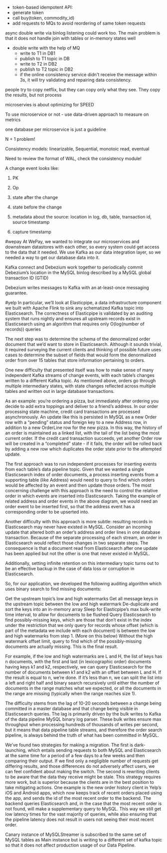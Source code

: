 * token-based idempotent API:
 * generate token
 * call buy(token, commodity_id)
 * add requests to MQs to avoid reordering of same token requests

async double write via binlog listening could work too. The main problem is that it does not handle join with tables or in-memory states well

* double write with the help of MQ
  * write to T1 in DB1
  * publish to T1 topic in DB
  * write to T2 in DB2
  * publish to T2 topic in DB2
  * if the online consistency service didn't receive the message within 3s, it will try validating and repairing data consistency.


people try to copy netflix, but they can copy only what they see. They copy the results, but not process

microservies is about optimizing for SPEED

To use microservice or not - use data-driven approach to measure on metrics

one database per microservice is just a guideline

N + 1 problem!

Consistency models: linearizable, Sequential, monotoic read, eventual

Need to review the format of WAL, check the consistency module!

A change event looks like:

1. PK

2. Op
 
3. state after the change

4. state before the change

5. metadata about the source: location in log, db, table, transaction id, source timestamp

6. capture timestamp

#wepay
At WePay, we wanted to integrate our microservices and downstream datastores with each other, so every system could get access to the data that it needed. We use Kafka as our data integration layer, so we needed a way to get our database data into it.

Kafka connect and Debezium work together to periodically commit Debezium’s location in the MySQL binlog described by a MySQL global transaction ID (GTID)

Debezium writes messages to Kafka with an at-least-once messaging guarantee.

#yelp
In particular, we’ll look at Elasticpipe, a data infrastructure component we built with Apache Flink to sink any schematized Kafka topic into Elasticsearch. The correctness of Elasticpipe is validated by an auditing system that runs nightly and ensures all upstream records exist in Elasticsearch using an algorithm that requires only O(log(number of records)) queries

The next step was to determine the schema of the denormalized order document that we’d want to store in Elasticsearch. Although it sounds trivial, it required surveying the current clients and thinking of possible future uses cases to determine the subset of fields that would form the denormalized order from over 15 tables that store information pertaining to orders.

One new difficulty that presented itself was how to make sense of many independent Kafka streams of change events, with each table’s changes written to a different Kafka topic. As mentioned above, orders go through multiple intermediary states, with state changes reflected across multiple tables and written out in large database transactions.

As an example: you’re ordering a pizza, but immediately after ordering you decide to add extra toppings and deliver to a friend’s address. In our order processing state machine, credit card transactions are processed asynchronously. An update like this is persisted in MySQL as a new Order row with a “pending” status and foreign key to a new Address row, in addition to a new OrderLine row for the new pizza. In this way, the history of an order is maintained as a linked list, with the tail of the list being the most current order. If the credit card transaction succeeds, yet another Order row will be created in a “completed” state - if it fails, the order will be rolled back by adding a new row which duplicates the order state prior to the attempted update.

The first approach was to run independent processes for inserting events from each table’s data pipeline topic. Given that we wanted a single Elasticsearch index of order documents, a process inserting events from a supporting table (like Address) would need to query to find which orders would be affected by an event and then update those orders. The most concerning challenge with this approach is the need to control the relative order in which events are inserted into Elasticsearch. Taking the example of related address and order events in the above diagram, we would need an order event to be inserted first, so that the address event has a corresponding order to be upserted into.

Another difficulty with this approach is more subtle: resulting records in Elasticsearch may never have existed in MySQL. Consider an incoming update that altered both an order’s address and order lines in one database transaction. Because of the separate processing of each stream, an order in Elasticsearch would reflect those changes in two separate steps. The consequence is that a document read from Elasticsearch after one update has been applied but not the other is one that never existed in MySQL.

Additionally, setting infinite retention on this intermediary topic turns out to be an effective backup in the case of data loss or corruption in Elasticsearch.

So, for our application, we developed the following auditing algorithm which uses binary search to find missing documents:

Get the upstream topic’s low and high watermarks
Get all message keys in the upstream topic between the low and high watermark
De-duplicate and sort the keys into an in-memory array
Sleep for Elasticpipe’s max bulk-write time interval, to allow for documents to be flushed
Query Elasticsearch to find possibly-missing keys, which are those that don’t exist in the index under the restriction that we only query for records whose offset (which is part of the metadata we include with each document) is between the low and high watermarks from step 1. (More on this below)
Without the high watermark offset limit, query to find which of the possibly-missing documents are actually missing. This is the final result.

For example, if the low and high watermarks are L and H, the list of keys has n documents, with the first and last (in lexicographic order) documents having keys k1 and k2, respectively, we can query Elasticsearch for the number of documents between k1 and k2 with an offset between L and H. If the result is equal to n, we’re done. If it’s less than n, we can split the list into a left and right half and binary search recursively until either the number of documents in the range matches what we expected, or all the documents in the range are missing (typically when the range reaches size 1).

The difficulty stems from the lag of 10-20 seconds between a change being committed in a master database and that change being visible in Elasticsearch queries. The lag is primarily driven by the bulk writes to Kafka of the data pipeline MySQL binary log parser. These bulk writes ensure max throughput when processing hundreds of thousands of writes per second, but it means that data pipeline table streams, and therefore the order search pipeline, is always behind the truth of what has been committed in MySQL.

We’ve found two strategies for making a migration. The first is dark-launching, which entails sending requests to both MySQL and Elasticsearch at the same time for a period of a few days to a few weeks and then comparing their output. If we find only a negligible number of requests get differing results, and those differences do not adversely affect users, we can feel confident about making the switch. The second is rewriting clients to be aware that the data they receive might be stale. This strategy requires more work, but is superior because the clients are in the best position to take mitigating actions. One example is the new order history client in Yelp’s iOS and Android apps, which now keeps track of recent orders placed using the app, and sends the id of the most recent order to the backend. The backend queries Elasticsearch and, in the case that the most recent order is not found, will make a supplementary query to MySQL. This way we still get low latency times for the vast majority of queries, while also ensuring that the pipeline latency does not result in users not seeing their most recent order.

Canary instance of MySQLStreamer is subscribed to the same set of MySQL tables as Main instance but is writing to a different set of kafka topic so that it does not affect production usage of our Data Pipeline.
